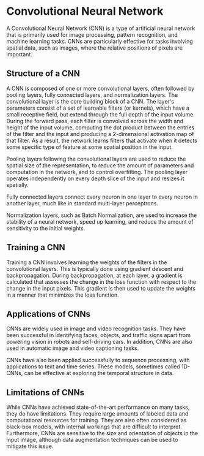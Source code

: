 # Convolutional Neural Network

A Convolutional Neural Network (CNN) is a type of artificial neural network that is primarily used for image processing, pattern recognition, and machine learning tasks. CNNs are particularly effective for tasks involving spatial data, such as images, where the relative positions of pixels are important.

## Structure of a CNN

A CNN is composed of one or more convolutional layers, often followed by pooling layers, fully connected layers, and normalization layers. The convolutional layer is the core building block of a CNN. The layer's parameters consist of a set of learnable filters (or kernels), which have a small receptive field, but extend through the full depth of the input volume. During the forward pass, each filter is convolved across the width and height of the input volume, computing the dot product between the entries of the filter and the input and producing a 2-dimensional activation map of that filter. As a result, the network learns filters that activate when it detects some specific type of feature at some spatial position in the input.

Pooling layers following the convolutional layers are used to reduce the spatial size of the representation, to reduce the amount of parameters and computation in the network, and to control overfitting. The pooling layer operates independently on every depth slice of the input and resizes it spatially.

Fully connected layers connect every neuron in one layer to every neuron in another layer, much like in standard multi-layer perceptrons.

Normalization layers, such as Batch Normalization, are used to increase the stability of a neural network, speed up learning, and reduce the amount of sensitivity to the initial weights.

## Training a CNN

Training a CNN involves learning the weights of the filters in the convolutional layers. This is typically done using gradient descent and backpropagation. During backpropagation, at each layer, a gradient is calculated that assesses the change in the loss function with respect to the change in the input pixels. This gradient is then used to update the weights in a manner that minimizes the loss function.

## Applications of CNNs

CNNs are widely used in image and video recognition tasks. They have been successful in identifying faces, objects, and traffic signs apart from powering vision in robots and self-driving cars. In addition, CNNs are also used in automatic image and video captioning tasks.

CNNs have also been applied successfully to sequence processing, with applications to text and time series. These models, sometimes called 1D-CNNs, can be effective at exploring the temporal structure in data.

## Limitations of CNNs

While CNNs have achieved state-of-the-art performance on many tasks, they do have limitations. They require large amounts of labeled data and computational resources for training. They are also often considered as black-box models, with internal workings that are difficult to interpret. Furthermore, CNNs are sensitive to the size and orientation of objects in the input image, although data augmentation techniques can be used to mitigate this issue.

